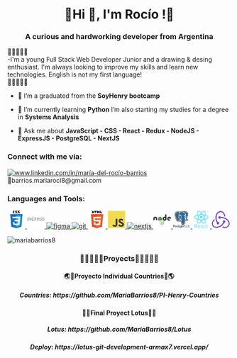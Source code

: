 <h1 align="center">🌸Hi 👋, I'm Rocío !🌸</h1>
<h3 align="center">A curious and hardworking developer from Argentina</h3>

🖤🖤🌸🖤🖤
</br>
-I'm a young Full Stack Web Developer Junior and a drawing & desing enthusiast. I'm always looking to improve my skills and learn new technologies. English is not my first language!
</br>
🖤🖤🌸🖤🖤

- 🚀 I’m a graduated from the **SoyHenry bootcamp**

- 🌱 I’m currently learning **Python** I’m also starting my studies for a degree in **Systems Analysis**

- 💬 Ask me about **JavaScript - CSS - React - Redux - NodeJS - ExpressJS - PostgreSQL - NextJS**

<h3 align="left">Connect with me via:</h3>
<p align="left">
<a href="https://linkedin.com/in/www.linkedin.com/in/maría-del-rocío-barrios" target="blank"><img align="center" src="https://raw.githubusercontent.com/rahuldkjain/github-profile-readme-generator/master/src/images/icons/Social/linked-in-alt.svg" alt="www.linkedin.com/in/maría-del-rocío-barrios" height="30" width="40" /></a>
  </br>
  📩barrios.mariaroci8@gmail.com
</p>

<h3 align="left">Languages and Tools:</h3>
<p align="left"> <a href="https://www.w3schools.com/css/" target="_blank" rel="noreferrer"> <img src="https://raw.githubusercontent.com/devicons/devicon/master/icons/css3/css3-original-wordmark.svg" alt="css3" width="40" height="40"/> </a> <a href="https://expressjs.com" target="_blank" rel="noreferrer"> <img src="https://raw.githubusercontent.com/devicons/devicon/master/icons/express/express-original-wordmark.svg" alt="express" width="40" height="40"/> </a> <a href="https://www.figma.com/" target="_blank" rel="noreferrer"> <img src="https://www.vectorlogo.zone/logos/figma/figma-icon.svg" alt="figma" width="40" height="40"/> </a> <a href="https://git-scm.com/" target="_blank" rel="noreferrer"> <img src="https://www.vectorlogo.zone/logos/git-scm/git-scm-icon.svg" alt="git" width="40" height="40"/> </a> <a href="https://www.w3.org/html/" target="_blank" rel="noreferrer"> <img src="https://raw.githubusercontent.com/devicons/devicon/master/icons/html5/html5-original-wordmark.svg" alt="html5" width="40" height="40"/> </a> <a href="https://developer.mozilla.org/en-US/docs/Web/JavaScript" target="_blank" rel="noreferrer"> <img src="https://raw.githubusercontent.com/devicons/devicon/master/icons/javascript/javascript-original.svg" alt="javascript" width="40" height="40"/> </a> <a href="https://nextjs.org/" target="_blank" rel="noreferrer"> <img src="https://cdn.worldvectorlogo.com/logos/nextjs-2.svg" alt="nextjs" width="40" height="40"/> </a> <a href="https://nodejs.org" target="_blank" rel="noreferrer"> <img src="https://raw.githubusercontent.com/devicons/devicon/master/icons/nodejs/nodejs-original-wordmark.svg" alt="nodejs" width="40" height="40"/> </a> <a href="https://www.postgresql.org" target="_blank" rel="noreferrer"> <img src="https://raw.githubusercontent.com/devicons/devicon/master/icons/postgresql/postgresql-original-wordmark.svg" alt="postgresql" width="40" height="40"/> </a> <a href="https://reactjs.org/" target="_blank" rel="noreferrer"> <img src="https://raw.githubusercontent.com/devicons/devicon/master/icons/react/react-original-wordmark.svg" alt="react" width="40" height="40"/> </a> <a href="https://redux.js.org" target="_blank" rel="noreferrer"> <img src="https://raw.githubusercontent.com/devicons/devicon/master/icons/redux/redux-original.svg" alt="redux" width="40" height="40"/> </a> </p>

<p><img align="center" src="https://github-readme-stats.vercel.app/api/top-langs?username=mariabarrios8&show_icons=true&theme=tokyonight&locale=en&layout=compact" alt="mariabarrios8" /></p>

<h3 align="center">🖤🖤🌸🖤🖤Proyects🖤🖤🌸🖤🖤</h3
<p align="center">
<h4 align="center">🌏🧳Proyecto Individual Countries🧳🌎</h4>
<h5 align="center">Countries: https://github.com/MariaBarrios8/PI-Henry-Countries</h5>

<h4 align="center">🌸🎨Final Proyect Lotus🎨🌸</h4>
<h5 align="center">Lotus: https://github.com/MariaBarrios8/Lotus</h5>
<h5 align="center">Deploy: https://lotus-git-development-armax7.vercel.app/</h5>
</p>
